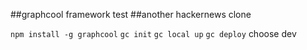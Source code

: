 ##graphcool framework test
##another hackernews clone

`npm install -g graphcool`
`gc init`
`gc local up`
`gc deploy` choose dev
 
